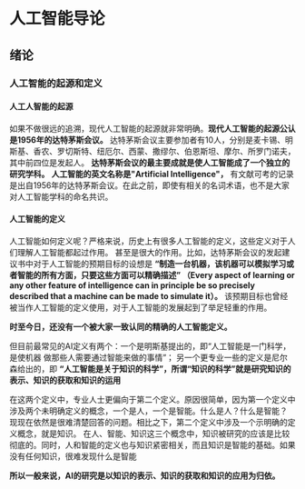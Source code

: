 # 人工智能导论

## 绪论

### 人工智能的起源和定义

#### 人工人智能的起源

如果不做很远的追溯，现代人工智能的起源就非常明确。**现代人工智能的起源公认是1956年的达特茅斯会议。**
达特茅斯会议主要参加者有10人，分别是麦卡锡、明斯基、香农、罗切斯特、纽厄尔、西蒙、撒缪尔、伯恩斯坦、摩尔、所罗门诺夫， 其中前四位是发起人。
**达特茅斯会议的最主要成就是使人工智能成了一个独立的研究学科。** **人工智能的英文名称是"Artificial Intelligence"，**
有文献可考的记录是出自1956年的达特茅斯会议。在此之前，即使有相关的名词术语，也不是大家对人工智能学科的命名共识。

#### 人工智能的定义

人工智能如何定义呢？严格来说，历史上有很多人工智能的定义，这些定义对于人们理解人工智能都起过作用。
甚至是很大的作用。比如，达特茅斯会议的发起建议书中对于人工智能的预期目标的设想是
**“制造一台机器，该机器可以模拟学习或者智能的所有方面，只要这些方面可以精确描述”
（Every aspect of learning or any other feature of intelligence can in principle be so precisely described that a machine can be made to simulate it）。**
该预期目标也曾经被当作人工智能的定义使用，对于人工智能的发展起到了举足轻重的作用。

**时至今日，还没有一个被大家一致认同的精确的人工智能定义。**

但目前最常见的AI定义有两个：一个是明斯基提出的，即“人工智能是一门科学，是使机器 做那些人需要通过智能来做的事情”；
另一个更专业一些的定义是尼尔森给出的，即
**“人工智能是关于知识的科学”，所谓“知识的科学”就是研究知识的表示、知识的获取和知识的运用**

在这两个定义中，专业人士更偏向于第二个定义。原因很简单，因为第一个定义中涉及两个未明确定义的概念，一个是人，一个是智能。什么是人？什么是智能？
现现在依然是很难清楚回答的问题。相比之下，第二个定义中涉及一个示明确的定义概念，就是知识。
在人、智能、知识这三个概念中，知识被研究的应该是比较彻底的。同时，人和智能的定义也与知识紧密相关，而且知识是智能的基础。如果没有任何知识，很难发现什么是智能

**所以一般来说，AI的研究是以知识的表示、知识的获取和知识的应用为归依。**
